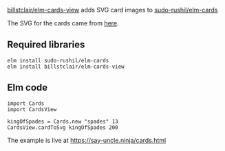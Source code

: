 [billstclair/elm-cards-view](https://package.elm-lang.org/packages/billstclair/elm-cards-view/latest) adds SVG card images to [sudo-rushil/elm-cards](https://package.elm-lang.org/packages/sudo-rushil/elm-cards/latest)

The SVG for the cards came from
[here](https://commons.wikimedia.org/wiki/Category:SVG_English_pattern_playing_cards).

## Required libraries

```
elm install sudo-rushil/elm-cards
elm install billstclair/elm-cards-view
```

## Elm code

```
import Cards
import CardsView

kingOfSpades = Cards.new "spades" 13
CardsView.cardToSvg kingOfSpades 200
```

The example is live at https://say-uncle.ninja/cards.html
